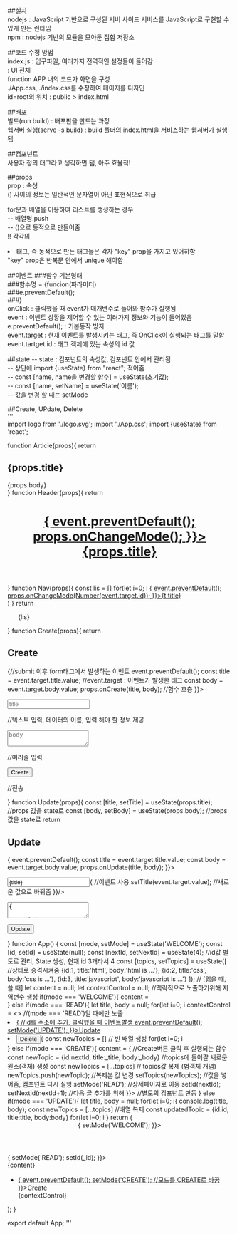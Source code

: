 ##설치  
nodejs : JavaScript 기반으로 구성된 서버 사이드 서비스를 JavaScript로 구현할 수 있게 만든 런타임  
npm : nodejs 기반의 모듈을 모아둔 집합 저장소

##코드 수정 방법  
index.js : 입구파일, 여러가지 전역적인 설정들이 들어감  
<App /> : UI 전체  
function APP 내의 코드가 화면을 구성  
./App.css, ./index.css를 수정하여 페이지를 디자인  
id=root의 위치 : public > index.html

##배포  
빌드(run build) : 배포판을 만드는 과정  
웹서버 실행(serve -s build) : build 폴더의 index.html을 서비스하는 웹서버가 실행 됌

##컴포넌트  
사용자 정의 태그라고 생각하면 됌, 아주 효율적!

##props  
prop : 속성  
() 사이의 정보는 일반적인 문자열이 아닌 표현식으로 취급

for문과 배열을 이용하여 리스트를 생성하는 경우  
-- 배열명.push  
-- ()으로 동적으로 만들어줌  
!! 각각의 <li>태그, 즉 동적으로 만든 태그들은 각자 "key" prop을 가지고 있어햐함  
 "key" prop은 반복문 안에서 unique 해야함

##이벤트 ###함수 기본형태  
###함수명 = {funcion(파라미터)  
###e.preventDefault();  
###}  
onClick : 클릭했을 때 event가 매개변수로 들어와 함수가 실행됨  
event : 이벤트 상황을 제어할 수 있는 여러가지 정보와 기능이 들어있음  
e.preventDefault(); : 기본동작 방지  
event.target : 현재 이벤트를 발생시키는 <a> 태그, 즉 OnClick이 실행되는 태그를 말함  
event.tartget.id : <a> 태그 객체에 있는 속성의 id 값

##state
-- state : 컴포넌트의 속성값, 컴포넌트 안에서 관리됨  
-- 상단에 import {useState} from "react"; 적어줌  
-- const [name, name을 변경할 함수] = useState(초기값);  
-- const [name, setName] = useState('이름');  
-- 값을 변경 할 때는 setMode

##Create, UPdate, Delete  
'''  
import logo from './logo.svg';
import './App.css';
import {useState} from 'react';

function Article(props){
return <article>

<h2>{props.title}</h2>
{props.body}

  </article>
}
function Header(props){
  return <header>
    <h1><a href="/" onClick={(event)=>{
      event.preventDefault();
      props.onChangeMode();
    }}>{props.title}</a></h1>
  </header>
}
function Nav(props){
  const lis = []
  for(let i=0; i<props.topics.length; i++){
    let t = props.topics[i];
    lis.push(<li key={t.id}>
      <a id={t.id} href={'/read/'+t.id} onClick={event=>{
        event.preventDefault();
        props.onChangeMode(Number(event.target.id));
      }}>{t.title}</a>
    </li>)
  }
  return <nav>
    <ol>
      {lis}
    </ol>
  </nav>
}
function Create(props){
  return <article>
    <h2>Create</h2>
    <form onSubmit={event=>{//submit 이후 form태그에서 발생하는 이벤트
      event.preventDefault();
      const title = event.target.title.value; //event.target : 이벤트가 발생한 태그
      const body = event.target.body.value;
      props.onCreate(title, body); //함수 호충
    }}>
      <p><input type="text" name="title" placeholder="title"/></p> //텍스트 입력, 데이터의 이름, 입력 해야 할 정보 제공
      <p><textarea name="body" placeholder="body"></textarea></p> //여러줄 입력
      <p><input type="submit" value="Create"></input></p> //전송
    </form>
  </article>
}
function Update(props){
  const [title, setTitle] = useState(props.title); //props 값을 state로   
  const [body, setBody] = useState(props.body); //props 값을 state로   
  return <article>
    <h2>Update</h2>
    <form onSubmit={event=>{
      event.preventDefault();
      const title = event.target.title.value;
      const body = event.target.body.value;
      props.onUpdate(title, body);
    }}>
      <p><input type="text" name="title" placeholder="title" value={title} onChange={event=>{ //이벤트 사용
        setTitle(event.target.value); //새로운 값으로 바꿔줌
      }}/></p>
      <p><textarea name="body" placeholder="body" value={body} onChange={event=>{
        setBody(event.target.value);
      }}></textarea></p>
      <p><input type="submit" value="Update"></input></p>
    </form>
  </article>
}
function App() {
  const [mode, setMode] = useState('WELCOME');
  const [id, setId] = useState(null);
  const [nextId, setNextId] = useState(4); //id값 별도로 관리, State 생성, 현재 id 3개라서 4
  const [topics, setTopics] = useState([ //상태로 승격시켜줌
    {id:1, title:'html', body:'html is ...'},
    {id:2, title:'css', body:'css is ...'},
    {id:3, title:'javascript', body:'javascript is ...'}
  ]); // [읽을 때, 쓸 때]
  let content = null;
  let contextControl = null; //맥락적으로 노출하기위해 지역변수 생성
  if(mode === 'WELCOME'){
    content = <Article title="Welcome" body="Hello, WEB"></Article>
  } else if(mode === 'READ'){
    let title, body = null;
    for(let i=0; i<topics.length; i++){
      if(topics[i].id === id){
        title = topics[i].title;
        body = topics[i].body;
      }
    }
    content = <Article title={title} body={body}></Article>
    contextControl = <> //(mode === 'READ')일 때에만 노출
      <li><a href={'/update/'+id} onClick={event=>{ //id를 주소에 추가, 클릭했을 때 이벤트발생
        event.preventDefault();
        setMode('UPDATE');
      }}>Update</a></li>
      <li><input type="button" value="Delete" onClick={()=>{ 
        const newTopics = [] // 빈 배열 생성
        for(let i=0; i<topics.length; i++){
          if(topics[i].id !== id){
            newTopics.push(topics[i]);
          }
        }
        setTopics(newTopics);
        setMode('WELCOME');
      }} /></li>
    </>
  } else if(mode === 'CREATE'){
    content = <Create onCreate={(_title, _body)=>{ //Create버튼 클릭 후 실행되는 함수
      const newTopic = {id:nextId, title:_title, body:_body} //topics에 들어갈 새로운 원소(객체) 생성
      const newTopics = [...topics] // topics값 복제 (범객체 개념)
      newTopics.push(newTopic); //복제본 값 변경
      setTopics(newTopics); //값을 넣어줌, 컴포넌트 다시 실행
      setMode('READ'); //상세페이지로 이동
      setId(nextId);
      setNextId(nextId+1); //다음 글 추가를 위해
    }}></Create> //별도의 컴포넌트 만듬
  } else if(mode === 'UPDATE'){
    let title, body = null;
    for(let i=0; i<topics.length; i++){
      if(topics[i].id === id){
        title = topics[i].title;
        body = topics[i].body;
      }
    }
    content = <Update title={title} body={body} onUpdate={(title, body)=>{
      console.log(title, body);
      const newTopics = [...topics] //배열 복제
      const updatedTopic = {id:id, title:title, body:body} 
      for(let i=0; i<newTopics.length; i++){ 
        if(newTopics[i].id === id){
          newTopics[i] = updatedTopic;
          break;
        } 
      }
      setTopics(newTopics);
      setMode('READ');
    }}></Update>
  }
  return (
    <div>
      <Header title="WEB" onChangeMode={()=>{
        setMode('WELCOME');
      }}></Header>
      <Nav topics={topics} onChangeMode={(_id)=>{
        setMode('READ');
        setId(_id);
      }}></Nav>
      {content}
      <ul>
        <li><a href="/create" onClick={event=>{
          event.preventDefault();
          setMode('CREATE'); //모드를 CREATE로 바꿈
        }}>Create</a></li>
        {contextControl}
      </ul>
    </div>
  );
}

export default App;
'''
